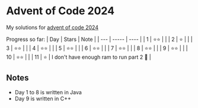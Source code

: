 # Advent of Code 2024
My solutions for [advent of code 2024](https://adventofcode.com/2024)

Progress so far:
| Day | Stars | Note |
| --- | ----- | ---- |
| 1 | ⭐️⭐️ | |
| 2 | ⭐️ | |
| 3 | ⭐️⭐️ | |
| 4 | ⭐️⭐️ | |
| 5 | ⭐️⭐️ | |
| 6 | ⭐️⭐️ | |
| 7 | ⭐️⭐️ | |
| 8 | ⭐️⭐️ | |
| 9 | ⭐️⭐️ | |
| 10 | ⭐️⭐️ | |
| 11 | ⭐️ | I don't have enough ram to run part 2 🫠 |

## Notes
- Day 1 to 8 is written in Java
- Day 9 is written in C++
